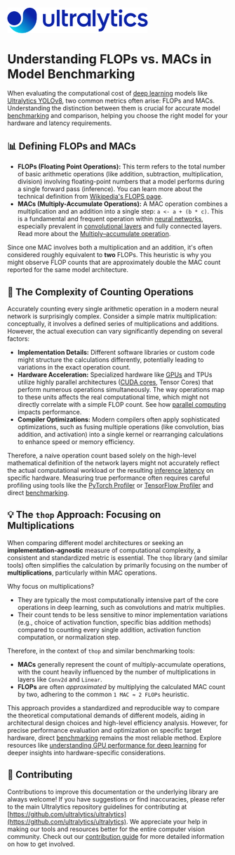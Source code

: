 <a href="https://www.ultralytics.com/"><img src="https://raw.githubusercontent.com/ultralytics/assets/main/logo/Ultralytics_Logotype_Original.svg" width="320" alt="Ultralytics logo"></a>

# Understanding FLOPs vs. MACs in Model Benchmarking

When evaluating the computational cost of [deep learning](https://www.ultralytics.com/glossary/deep-learning-dl) models like [Ultralytics YOLOv8](https://docs.ultralytics.com/models/yolov8/), two common metrics often arise: FLOPs and MACs. Understanding the distinction between them is crucial for accurate model [benchmarking](https://docs.ultralytics.com/modes/benchmark/) and comparison, helping you choose the right model for your hardware and latency requirements.

## 📊 Defining FLOPs and MACs

- **FLOPs (Floating Point Operations):** This term refers to the total number of basic arithmetic operations (like addition, subtraction, multiplication, division) involving floating-point numbers that a model performs during a single forward pass (inference). You can learn more about the technical definition from [Wikipedia's FLOPS page](https://en.wikipedia.org/wiki/FLOPS).
- **MACs (Multiply-Accumulate Operations):** A MAC operation combines a multiplication and an addition into a single step: `a <- a + (b * c)`. This is a fundamental and frequent operation within [neural networks](https://www.ultralytics.com/glossary/neural-network-nn), especially prevalent in [convolutional layers](https://www.ultralytics.com/glossary/convolutional-neural-network-cnn) and fully connected layers. Read more about the [Multiply–accumulate operation](https://en.wikipedia.org/wiki/Multiply%E2%80%93accumulate_operation).

Since one MAC involves both a multiplication and an addition, it's often considered roughly equivalent to **two** FLOPs. This heuristic is why you might observe FLOP counts that are approximately double the MAC count reported for the same model architecture.

## 🤔 The Complexity of Counting Operations

Accurately counting every single arithmetic operation in a modern neural network is surprisingly complex. Consider a simple matrix multiplication: conceptually, it involves a defined series of multiplications and additions. However, the actual execution can vary significantly depending on several factors:

- **Implementation Details:** Different software libraries or custom code might structure the calculations differently, potentially leading to variations in the exact operation count.
- **Hardware Acceleration:** Specialized hardware like [GPUs](https://www.ultralytics.com/glossary/gpu-graphics-processing-unit) and TPUs utilize highly parallel architectures ([CUDA cores](https://developer.nvidia.com/cuda-toolkit), Tensor Cores) that perform numerous operations simultaneously. The way operations map to these units affects the real computational time, which might not directly correlate with a simple FLOP count. See how [parallel computing](https://hpc.llnl.gov/documentation/tutorials/introduction-parallel-computing-tutorial) impacts performance.
- **Compiler Optimizations:** Modern compilers often apply sophisticated optimizations, such as fusing multiple operations (like convolution, bias addition, and activation) into a single kernel or rearranging calculations to enhance speed or memory efficiency.

Therefore, a naive operation count based solely on the high-level mathematical definition of the network layers might not accurately reflect the actual computational workload or the resulting [inference latency](https://www.ultralytics.com/glossary/inference-latency) on specific hardware. Measuring true performance often requires careful profiling using tools like the [PyTorch Profiler](https://docs.pytorch.org/docs/stable/profiler.html) or [TensorFlow Profiler](https://www.tensorflow.org/guide/profiler) and direct [benchmarking](https://www.ultralytics.com/blog/measuring-ai-performance-to-weigh-the-impact-of-your-innovations).

## 💡 The `thop` Approach: Focusing on Multiplications

When comparing different model architectures or seeking an **implementation-agnostic** measure of computational complexity, a consistent and standardized metric is essential. The `thop` library (and similar tools) often simplifies the calculation by primarily focusing on the number of **multiplications**, particularly within MAC operations.

Why focus on multiplications?

- They are typically the most computationally intensive part of the core operations in deep learning, such as convolutions and matrix multiplies.
- Their count tends to be less sensitive to minor implementation variations (e.g., choice of activation function, specific bias addition methods) compared to counting every single addition, activation function computation, or normalization step.

Therefore, in the context of `thop` and similar benchmarking tools:

- **MACs** generally represent the count of multiply-accumulate operations, with the count heavily influenced by the number of multiplications in layers like `Conv2d` and `Linear`.
- **FLOPs** are often _approximated_ by multiplying the calculated MAC count by two, adhering to the common `1 MAC ≈ 2 FLOPs` heuristic.

This approach provides a standardized and reproducible way to compare the theoretical computational demands of different models, aiding in architectural design choices and high-level efficiency analysis. However, for precise performance evaluation and optimization on specific target hardware, direct [benchmarking](https://docs.ultralytics.com/modes/benchmark/) remains the most reliable method. Explore resources like [understanding GPU performance for deep learning](https://timdettmers.com/2023/01/30/which-gpu-for-deep-learning/) for deeper insights into hardware-specific considerations.

## 🤝 Contributing

Contributions to improve this documentation or the underlying library are always welcome! If you have suggestions or find inaccuracies, please refer to the main Ultralytics repository guidelines for contributing at [https://github.com/ultralytics/ultralytics](https://github.com/ultralytics/ultralytics). We appreciate your help in making our tools and resources better for the entire computer vision community. Check out our [contribution guide](https://docs.ultralytics.com/help/contributing/) for more detailed information on how to get involved.
